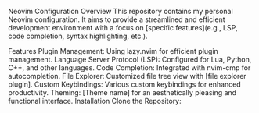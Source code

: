 Neovim Configuration
Overview
This repository contains my personal Neovim configuration. It aims to provide a streamlined and efficient development environment with a focus on [specific features](e.g., LSP, code completion, syntax highlighting, etc.).

Features
Plugin Management: Using lazy.nvim for efficient plugin management.
Language Server Protocol (LSP): Configured for Lua, Python, C++, and other languages.
Code Completion: Integrated with nvim-cmp for autocompletion.
File Explorer: Customized file tree view with [file explorer plugin].
Custom Keybindings: Various custom keybindings for enhanced productivity.
Theming: [Theme name] for an aesthetically pleasing and functional interface.
Installation
Clone the Repository:
